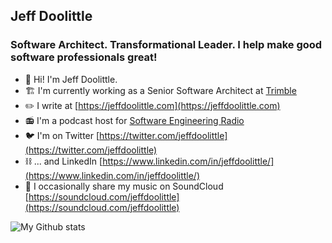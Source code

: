 ## Jeff Doolittle

### Software Architect. Transformational Leader. I help make good software professionals great!

- 👋 Hi! I'm Jeff Doolittle.
- 🏗️ I'm currently working as a Senior Software Architect at [Trimble](https://trimble.com)
- ✏️ I write at [https://jeffdoolittle.com](https://jeffdoolittle.com)
- 📻 I'm a podcast host for [Software Engineering Radio](https://www.se-radio.net/team/jeff-doolittle/)
- 🐦 I'm on Twitter [https://twitter.com/jeffdoolittle](https://twitter.com/jeffdoolittle)
- ⛓️ ... and LinkedIn [https://www.linkedin.com/in/jeffdoolittle/](https://www.linkedin.com/in/jeffdoolittle/)
- 🎵 I occasionally share my music on SoundCloud [https://soundcloud.com/jeffdoolittle](https://soundcloud.com/jeffdoolittle)

![My Github stats](https://github-readme-stats.vercel.app/api?username=jeffdoolittle&show_icons=true&theme=synthwave)
